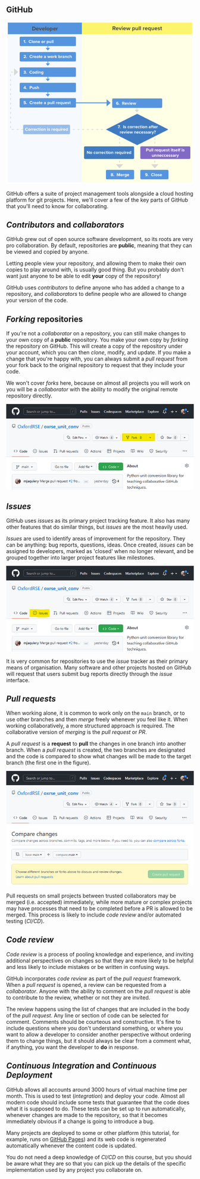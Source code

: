 ## GitHub

![[Nulab's](https://nulab.com/learn/software-development/git-tutorial/git-collaboration/) Git pull request workflow](fig/pull_request.png)

GitHub offers a suite of project management tools alongside a cloud hosting
platform for git projects. Here, we'll cover a few of the key parts of
GitHub that you'll need to know for collaborating.

## *Contributors* and *collaborators*

GitHub grew out of open source software development, so its roots are very
pro collaboration. By default, repositories are **public**, meaning that they
can be viewed and copied by anyone.

Letting people view your repository, and allowing them to make their own copies
to play around with, is usually good thing. But you probably don't want just
anyone to be able to edit **your** copy of the repository!

GitHub uses *contributors* to define anyone who has added a change to a
repository, and *collaborators* to define people who are allowed to change your
version of the code.

## *Forking* repositories

If you're not a *collaborator* on a repository, you can still make changes to
your own copy of a **public** repository. You make your own copy by *forking*
the repository on GitHub. This will create a copy of the repository under your
account, which you can then *clone*, modify, and update. If you make a change
that you're happy with, you can always submit a *pull request* from your fork
back to the original repository to request that they include your code.

We won't cover *forks* here, because on almost all projects you will work on
you will be a *collaborator* with the ability to modify the original remote
repository directly.

![To create a fork, navigate to the repository you want to fork on GitHub, and click the 'fork' button (highlighted here in yellow).](fig/github-fork.png)

## *Issues*

GitHub uses *issues* as its primary project tracking feature. It also has
many other features that do similar things, but *issues* are the most heavily
used.

*Issues* are used to identify areas of improvement for the repository. They
can be anything: bug reports, questions, ideas. Once created, *issues* can be
assigned to developers, marked as 'closed' when no longer relevant, and be
grouped together into larger project features like milestones.

![To create an issue, click the 'Issues' button (highlighted here in yellow) and then 'New Issue'.](fig/github-issues.png)

It is very common for repositories to use the *issue* tracker as their primary
means of organisation. Many software and other projects hosted on GitHub will
request that users submit bug reports directly through the *issue* interface.

## *Pull requests*

When working alone, it is common to work only on the `main` branch, or to use
other branches and then *merge* freely whenever you feel like it. When working
collaboratively, a more structured approach is required. The collaborative
version of *merging* is the *pull request* or *PR*.

A *pull request* is a **request** to **pull** the changes in one branch into
another branch. When a *pull request* is created, the two branches are
designated and the code is compared to show what changes will be made to the
target branch (the first one in the figure).

![The Create Pull Request screen allows users to ask that their changes be incorporated in another branch.](fig/github-pr.png)

Pull requests on small projects between trusted collaborators may be merged
(i.e. accepted) immediately, while more mature or complex projects may have
processes that need to be completed before a PR is allowed to be merged.
This process is likely to include *code review* and/or automated testing
(*CI/CD*).

## *Code review*

*Code review* is a process of pooling knowledge and experience, and inviting
additional perspectives on changes so that they are more likely to be helpful
and less likely to include mistakes or be written in confusing ways.

GitHub incorporates *code review* as part of the *pull request* framework.
When a *pull request* is opened, a review can be requested from a
*collaborator*. Anyone with the ability to comment on the *pull request* is
able to contribute to the review, whether or not they are invited.

The review happens using the list of changes that are included in the body
of the *pull request*. Any line or section of code can be selected for comment.
Comments should be courteous and constructive. It's fine to include questions
where you don't understand something, or where you want to allow a developer
to consider another perspective without ordering them to change things, but
it should always be clear from a comment what, if anything, you want the
developer to **do** in response.

## *Continuous Integration* and *Continuous Deployment*

GitHub allows all accounts around 3000 hours of virtual machine time per month.
This is used to test (*integration*) and deploy your code. Almost all modern
code should include some tests that guarantee that the code does what it is
supposed to do. These tests can be set up to run automatically, whenever changes
are made to the repository, so that it becomes immediately obvious if a change
is going to introduce a bug.

Many projects are deployed to some or other platform (this tutorial, for
example, runs on [GitHub Pages](https://pages.github.com/)) and its web code
is regenerated automatically whenever the content code is updated.

You do not need a deep knowledge of *CI/CD* on this course, but you should
be aware what they are so that you can pick up the details of the specific
implementation used by any project you collaborate on.
